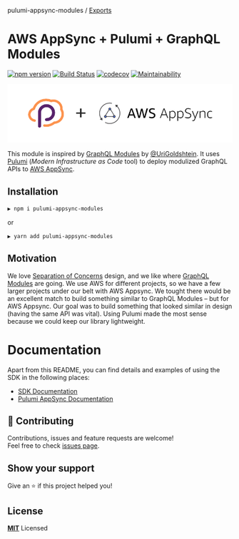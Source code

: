 pulumi-appsync-modules / [Exports](modules.md)

# AWS AppSync + Pulumi + GraphQL Modules

[![npm version](https://badge.fury.io/js/pulumi-appsync-modules.svg)](https://badge.fury.io/js/pulumi-appsync-modules)
[![Build Status](https://travis-ci.org/Bjerkio/pulumi-appsync-modules.svg?branch=master)](https://travis-ci.org/Bjerkio/pulumi-appsync-modules)
[![codecov](https://codecov.io/gh/Bjerkio/pulumi-appsync-modules/branch/master/graph/badge.svg)](https://codecov.io/gh/Bjerkio/pulumi-appsync-modules)
[![Maintainability](https://api.codeclimate.com/v1/badges/93d4f436b5d9fae958f8/maintainability)](https://codeclimate.com/github/bjerkio/pulumi-appsync-modules/maintainability)

![Pulumi Appsync](assets/banner.png)

This module is inspired by [GraphQL Modules](https://graphql-modules.com) by [@UriGoldshtein](https://twitter.com/UriGoldshtein). It uses [Pulumi](https://pulumi.com) (*Modern Infrastructure as Code* tool) to deploy modulized GraphQL APIs to [AWS AppSync](https://aws.amazon.com/appsync/).

## Installation

```bash
▶ npm i pulumi-appsync-modules
```

or

```bash
▶ yarn add pulumi-appsync-modules
```

## Motivation

We love [Separation of Concerns](https://deviq.com/separation-of-concerns/) design, and we like where [GraphQL Modules](https://graphql-modules.com) are going. We use AWS for different projects, so we have a few larger projects under our belt with AWS Appsync. We tought there would be an excellent match to build something similar to GraphQL Modules – but for AWS Appsync. Our goal was to build something that looked similar in design (having the same API was vital). Using Pulumi made the most sense because we could keep our library lightweight.

# Documentation
Apart from this README, you can find details and examples of using the SDK in the following places:  

- [SDK Documentation](docs/README.md)
- [Pulumi AppSync Documentation](https://www.pulumi.com/docs/reference/pkg/aws/appsync/)

## 🤝 Contributing

Contributions, issues and feature requests are welcome!<br />Feel free to check [issues page](https://github.com/Bjerkio/pulumi-appsync-modules/issues).

## Show your support

Give an ⭐️ if this project helped you!

## License

**[MIT](LICENSE)** Licensed
